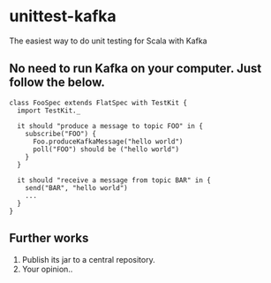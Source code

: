 # unittest-kafka
The easiest way to do unit testing for Scala with Kafka

## No need to run Kafka on your computer. Just follow the below.
```
class FooSpec extends FlatSpec with TestKit {
  import TestKit._

  it should "produce a message to topic FOO" in {
    subscribe("FOO") {
      Foo.produceKafkaMessage("hello world")
      poll("FOO") should be ("hello world")
    }
  }
  
  it should "receive a message from topic BAR" in {
    send("BAR", "hello world")
    ...
  }
}
```

## Further works
1. Publish its jar to a central repository.
2. Your opinion..
